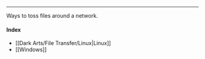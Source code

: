 -- -
Ways to toss files around a network. 
#### Index
- [[Dark Arts/File Transfer/Linux|Linux]]
- [[Windows]]